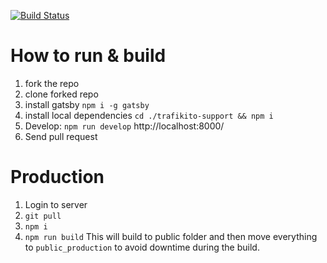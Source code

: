[![Build Status](https://travis-ci.org/Trafikito/trafikito-support.svg?branch=master)](https://travis-ci.org/Trafikito/trafikito-support)

# How to run & build

1. fork the repo
2. clone forked repo
3. install gatsby `npm i -g gatsby`
4. install local dependencies `cd ./trafikito-support && npm i`
5. Develop: `npm run develop` http://localhost:8000/
6. Send pull request

# Production

1. Login to server
2. `git pull`
3. `npm i`
4. `npm run build` This will build to public folder and then move everything to `public_production` to avoid downtime during the build.
